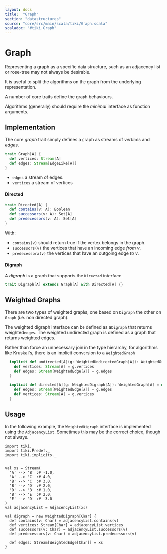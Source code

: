 ```yaml
---
layout: docs 
title:  "Graph"
section: "datastructures"
source: "core/src/main/scala/tiki/Graph.scala"
scaladoc: "#tiki.Graph"
---
```

# Graph

Representing a graph as a specific data structure, such as an adjacency list or rose-tree may 
not always be desirable.

It is useful to split the algorithms on the graph from the underlying representation.

A number of core traits define the graph behaviours.

Algorithms (generally) should require the _minimal_ interface as function arguments.


## Implementation

The core _graph_ trait simply defines a graph as streams of _vertices_ and _edges_.

```scala
trait Graph[A] {
  def vertices: Stream[A]
  def edges: Stream[EdgeLike[A]]
}
```
- `edges` a stream of edges.
- `vertices` a stream of vertices

#### Directed

```scala
trait Directed[A] {
  def contains(v: A): Boolean
  def successors(v: A): Set[A]
  def predecessors(v: A): Set[A]
}
```
With:

- `contains(v)` should return true if the vertex belongs in the graph.
- `successors(v)` the vertices that have an incoming edge *from* _v_.
- `predecessora(v)` the vertices that have an outgoing edge *to* _v_.

#### Digraph

A _digraph_ is a graph that supports the `Directed` interface.

```scala
trait Digraph[A] extends Graph[A] with Directed[A] {}
```

## Weighted Graphs

There are two types of weighted graphs, one based on `Digraph` the other
on `Graph` (i.e. non directed graph).

The weighted digraph interface can be defined as a`Digraph` that returns
 weighted`edges`.  The weighted undirected graph is defined as a graph that returns weighted edges.
 
 Rather than force an unnecessary join in the type hierarchy, for algorithms
 like Kruskal's, there is an implicit conversion to a `WeightedGraph`

```scala
  implicit def undirected[A](g: WeightedUndirectedGraph[A]): WeightedGraph[A] = new WeightedGraph[A] {
    def vertices: Stream[A] = g.vertices
    def edges: Stream[WeightedEdge[A]] = g.edges
  }

  implicit def directed[A](g: WeightedDigraph[A]): WeightedGraph[A] = new WeightedGraph[A] {
    def edges: Stream[WeightedEdge[A]] = g.edges
    def vertices: Stream[A] = g.vertices
  }
```


## Usage

In the following example, the `WeightedDigraph` interface is implemented using the `AdjacencyList`.
Sometimes this may be the correct choice, though not always.

```tut
import tiki._
import tiki.Predef._
import tiki.implicits._


val xs = Stream(
  'A' --> 'B' :# -1.0,
  'A' --> 'C' :# 4.0,
  'B' --> 'C' :# 3.0,
  'B' --> 'D' :# 2.0,
  'D' --> 'B' :# 1.0,
  'B' --> 'E' :# 2.0,
  'E' --> 'D' :# -3.0
)
val adjacencyList = AdjacencyList(xs)

val digraph = new WeightedDigraph[Char] {
  def contains(v: Char) = adjacencyList.contains(v)
  def vertices: Stream[Char] = adjacencyList.vertices
  def successors(v: Char) = adjacencyList.successors(v)
  def predecessors(v: Char) = adjacencyList.predecessors(v)

  def edges: Stream[WeightedEdge[Char]] = xs
}
    
```


